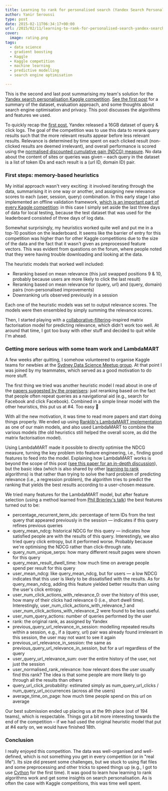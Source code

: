 ```yaml
---
title: Learning to rank for personalised search (Yandex Search Personalisation – Kaggle Competition Summary – Part 2)
author: Yanir Seroussi
type: post
date: 2015-02-11T06:34:17+00:00
url: /2015/02/11/learning-to-rank-for-personalised-search-yandex-search-personalisation-kaggle-competition-summary-part-2/
cover:
  image: rating.png
tags:
  - data science
  - gradient boosting
  - Kaggle
  - Kaggle competition
  - machine learning
  - predictive modelling
  - search engine optimisation

---
```

This is the second and last post summarising my team's solution for the <a href="https://www.kaggle.com/c/yandex-personalized-web-search-challenge" target="_blank" rel="noopener">Yandex search personalisation Kaggle competition</a>. [See the first post][1] for a summary of the dataset, evaluation approach, and some thoughts about search engine optimisation and privacy. This post discusses the algorithms and features we used.

To quickly recap the [first post][1], Yandex released a 16GB dataset of query & click logs. The goal of the competition was to use this data to rerank query results such that the more relevant results appear before less relevant results. Relevance is determined by time spent on each clicked result (non-clicked results are deemed irrelevant), and overall performance is scored using the <a href="https://en.wikipedia.org/wiki/Discounted_cumulative_gain" target="_blank" rel="noopener">normalised discounted cumulative gain (NDCG) measure</a>. No data about the content of sites or queries was given &ndash; each query in the dataset is a list of token IDs and each result is a (url ID, domain ID) pair.

### First steps: memory-based heuristics

My initial approach wasn't very exciting: it involved iterating through the data, summarising it in one way or another, and assigning new relevance scores to each (user, session, query) combination. In this early stage I also implemented an offline validation framework, [which is an important part of every Kaggle competition][2]: in this case I simply set aside the last three days of data for local testing, because the test dataset that was used for the leaderboard consisted of three days of log data.

Somewhat surprisingly, my heuristics worked quite well and put me in a top-10 position on the leaderboard. It seems like the barrier of entry for this competition was higher than for other Kaggle competitions due to the size of the data and the fact that it wasn't given as preprocessed feature vectors. This was evident from questions on the forum, where people noted that they were having trouble downloading and looking at the data.

The heuristic models that worked well included:

  * Reranking based on mean relevance (this just swapped positions 9 & 10, probably because users are more likely to click the last result)
  * Reranking based on mean relevance for (query, url) and (query, domain) pairs (non-personalised improvements)
  * Downranking urls observed previously in a session

Each one of the heuristic models was set to output relevance scores. The models were then ensembled by simply summing the relevance scores.

Then, I started playing with a <a href="https://en.wikipedia.org/wiki/Collaborative_filtering" target="_blank" rel="noopener">collaborative-filtering</a>-inspired matrix factorisation model for predicting relevance, which didn't work too well. At around that time, I got too busy with other stuff and decided to quit while I'm ahead.

### Getting more serious with some team work and LambdaMART

A few weeks after quitting, I somehow volunteered to organise Kaggle teams for newbies at the <a href="http://www.meetup.com/Data-Science-Sydney/" target="_blank" rel="noopener">Sydney Data Science Meetup group</a>. At that point I was joined by my teammates, which served as a good motivation to do more stuff.

The first thing we tried was another heuristic model I read about in one of the <a href="https://www.kaggle.com/c/yandex-personalized-web-search-challenge/details/related-papers" target="_blank" rel="noopener">papers suggested by the organisers</a>: just reranking based on the fact that people often repeat queries as a navigational aid (e.g., search for Facebook and click Facebook). Combined in a simple linear model with the other heuristics, this put us at #4. Too easy 🙂

With all the new motivation, it was time to read more papers and start doing things properly. We ended up using <a href="http://sourceforge.net/p/lemur/wiki/RankLib/" target="_blank" rel="noopener">Ranklib's LambdaMART implementation</a> as one of our main models, and also used LambdaMART to combine the various models (the old heuristics still helped the overall score, as did the matrix factorisation model).

Using LambdaMART made it possible to directly optimise the NDCG measure, turning the key problem into feature engineering, i.e., finding good features to feed into the model. Explaining how LambdaMART works is beyond the scope of this post (<a href="http://research.microsoft.com/pubs/132652/MSR-TR-2010-82.pdf" target="_blank" rel="noopener">see this paper for an in-depth discussion</a>), but the basic idea (which is also shared by other <a href="https://en.wikipedia.org/wiki/Learning_to_rank" target="_blank" rel="noopener">learning to rank</a> algorithms) is that rather than trying to solve the hard problem of predicting relevance (i.e., a regression problem), the algorithm tries to predict the ranking that yields the best results according to a user-chosen measure.

We tried many features for the LambdaMART model, but after feature selection (using a method learned from <a href="http://anotherdataminingblog.blogspot.com.au/2013/10/techniques-to-improve-accuracy-of-your_17.html" target="_blank" rel="noopener">Phil Brierley's talk</a>) the best features turned out to be:

  * percentage\_recurrent\_term_ids: percentage of term IDs from the test query that appeared previously in the session &#8212; indicates if this query refines previous queries
  * query\_mean\_ndcg: historical NDCG for this query &#8212; indicates how satisfied people are with the results of this query. Interestingly, we also tried query click entropy, but it performed worse. Probably because we're optimising the NDCG rather than click-through rate.
  * query\_num\_unique_serps: how many different result pages were shown for this query
  * query\_mean\_result\_dwell\_time: how much time on average people spend per result for this query
  * user\_mean\_ndcg: like query\_mean\_ndcg, but for users &#8212; a low NDCG indicates that this user is likely to be dissatisfied with the results. As for query\_mean\_ndcg, adding this feature yielded better results than using the user's click entropy.
  * user\_num\_click\_actions\_with\_relevance\_0: over the history of this user, how many of their clicks had relevance 0 (i.e., short dwell time). Interestingly, user\_num\_click\_actions\_with\_relevance\_1 and user\_num\_click\_actions\_with\_relevance\_2 were found to be less useful.
  * user\_num\_query_actions: number of queries performed by the user
  * rank: the original rank, as assigned by Yandex
  * previous\_query\_url\_relevance\_in_session: modelling repeated results within a session, e.g., if a (query, url) pair was already found irrelevant in this session, the user may not want to see it again
  * previous\_url\_relevance\_in\_session: the same as previous\_query\_url\_relevance\_in_session, but for a url regardless of the query
  * user\_query\_url\_relevance\_sum: over the entire history of the user, not just the session
  * user\_normalised\_rank_relevance: how relevant does the user usually find this rank? The idea is that some people are more likely to go through all the results than others
  * query\_url\_click\_probability: estimated simply as num\_query\_url\_clicks / num\_query\_url_occurrences (across all the users)
  * average\_time\_on_page: how much time people spend on this url on average

Our best submission ended up placing us at the 9th place (out of 194 teams), which is respectable. Things got a bit more interesting towards the end of the competition &ndash; if we had used the original heuristic model that put at #4 early on, we would have finished 18th.

### Conclusion

I really enjoyed this competition. The data was well-organised and well-defined, which is not something you get in every competition (or in "real life"). Its size did present some challenges, but we stuck to using flat files and some preprocessing and other tricks to speed things up (e.g., I got to use <a href="http://cython.org/" target="_blank" rel="noopener">Cython</a> for the first time). It was good to learn how learning to rank algorithms work and get some insights on search personalisation. As is often the case with Kaggle competitions, this was time well spent.

 [1]: http://yanirseroussi.com/2015/01/29/is-thinking-like-a-search-engine-possible-yandex-search-personalisation-kaggle-competition-summary-part-1/ "Is thinking like a search engine possible? (Yandex search personalisation – Kaggle competition summary – part 1)"
 [2]: http://yanirseroussi.com/2014/08/24/how-to-almost-win-kaggle-competitions/ "How to (almost) win Kaggle competitions"
